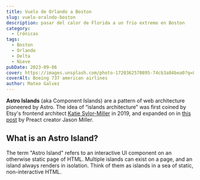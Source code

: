 ```yaml
---
title: Vuelo de Orlando a Boston
slug: vuelo-oralndo-boston
description: pasar del calor de Florida a un frio extremo en Boston
category:
  - Crónicas
tags:
  - Boston
  - Orlando
  - Delta
  - Nieve
pubDate: 2023-09-06
cover: https://images.unsplash.com/photo-1720362570895-74cb3a84bea0?q=80&w=1374&auto=format&fit=crop&ixlib=rb-4.0.3&ixid=M3wxMjA3fDB8MHxwaG90by1wYWdlfHx8fGVufDB8fHx8fA%3D%3D
coverAlt: Boeing 737 american airlines
author: Mateo Galvez
---
```


**Astro Islands** (aka Component Islands) are a pattern of web architecture pioneered by Astro. The idea of “islands architecture” was first coined by Etsy's frontend architect [Katie Sylor-Miller](https://twitter.com/ksylor) in 2019, and expanded on in [this post](https://jasonformat.com/islands-architecture/) by Preact creator Jason Miller.

## What is an Astro Island?

The term "Astro Island" refers to an interactive UI component on an otherwise static page of HTML. Multiple islands can exist on a page, and an island always renders in isolation. Think of them as islands in a sea of static, non-interactive HTML.
